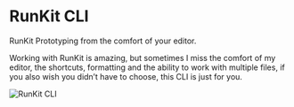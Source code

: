 # RunKit CLI
RunKit Prototyping from the comfort of your editor.

Working with RunKit is amazing, but sometimes I miss the comfort of my editor, the shortcuts, formatting and the ability to work with multiple files, if you also wish you didn’t have to choose, this CLI is just for you.

![RunKit CLI](https://im4.ezgif.com/tmp/ezgif-4-c6c95316e2.gif)
